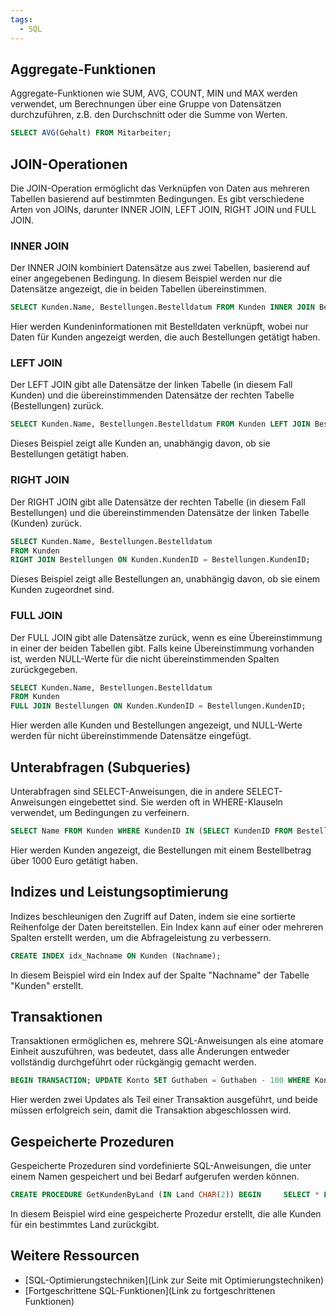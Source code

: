 ```yaml
---
tags:
  - SQL
---
```

## Aggregate-Funktionen

Aggregate-Funktionen wie SUM, AVG, COUNT, MIN und MAX werden verwendet, um Berechnungen über eine Gruppe von Datensätzen durchzuführen, z.B. den Durchschnitt oder die Summe von Werten.

```sql
SELECT AVG(Gehalt) FROM Mitarbeiter;
```

## JOIN-Operationen

Die JOIN-Operation ermöglicht das Verknüpfen von Daten aus mehreren Tabellen basierend auf bestimmten Bedingungen. Es gibt verschiedene Arten von JOINs, darunter INNER JOIN, LEFT JOIN, RIGHT JOIN und FULL JOIN.

### INNER JOIN

Der INNER JOIN kombiniert Datensätze aus zwei Tabellen, basierend auf einer angegebenen Bedingung. In diesem Beispiel werden nur die Datensätze angezeigt, die in beiden Tabellen übereinstimmen.

```sql
SELECT Kunden.Name, Bestellungen.Bestelldatum FROM Kunden INNER JOIN Bestellungen ON Kunden.KundenID = Bestellungen.KundenID;
```

Hier werden Kundeninformationen mit Bestelldaten verknüpft, wobei nur Daten für Kunden angezeigt werden, die auch Bestellungen getätigt haben.

### LEFT JOIN

Der LEFT JOIN gibt alle Datensätze der linken Tabelle (in diesem Fall Kunden) und die übereinstimmenden Datensätze der rechten Tabelle (Bestellungen) zurück.

```sql
SELECT Kunden.Name, Bestellungen.Bestelldatum FROM Kunden LEFT JOIN Bestellungen ON Kunden.KundenID = Bestellungen.KundenID;
```

Dieses Beispiel zeigt alle Kunden an, unabhängig davon, ob sie Bestellungen getätigt haben.
### RIGHT JOIN

Der RIGHT JOIN gibt alle Datensätze der rechten Tabelle (in diesem Fall Bestellungen) und die übereinstimmenden Datensätze der linken Tabelle (Kunden) zurück.

```sql
SELECT Kunden.Name, Bestellungen.Bestelldatum
FROM Kunden
RIGHT JOIN Bestellungen ON Kunden.KundenID = Bestellungen.KundenID;
```

Dieses Beispiel zeigt alle Bestellungen an, unabhängig davon, ob sie einem Kunden zugeordnet sind.

### FULL JOIN

Der FULL JOIN gibt alle Datensätze zurück, wenn es eine Übereinstimmung in einer der beiden Tabellen gibt. Falls keine Übereinstimmung vorhanden ist, werden NULL-Werte für die nicht übereinstimmenden Spalten zurückgegeben.

```sql
SELECT Kunden.Name, Bestellungen.Bestelldatum
FROM Kunden
FULL JOIN Bestellungen ON Kunden.KundenID = Bestellungen.KundenID;
```

Hier werden alle Kunden und Bestellungen angezeigt, und NULL-Werte werden für nicht übereinstimmende Datensätze eingefügt.

## Unterabfragen (Subqueries)

Unterabfragen sind SELECT-Anweisungen, die in andere SELECT-Anweisungen eingebettet sind. Sie werden oft in WHERE-Klauseln verwendet, um Bedingungen zu verfeinern.

```sql
SELECT Name FROM Kunden WHERE KundenID IN (SELECT KundenID FROM Bestellungen WHERE Bestellbetrag > 1000);
```

Hier werden Kunden angezeigt, die Bestellungen mit einem Bestellbetrag über 1000 Euro getätigt haben.

## Indizes und Leistungsoptimierung

Indizes beschleunigen den Zugriff auf Daten, indem sie eine sortierte Reihenfolge der Daten bereitstellen. Ein Index kann auf einer oder mehreren Spalten erstellt werden, um die Abfrageleistung zu verbessern.

```sql
CREATE INDEX idx_Nachname ON Kunden (Nachname);
```

In diesem Beispiel wird ein Index auf der Spalte "Nachname" der Tabelle "Kunden" erstellt.

## Transaktionen

Transaktionen ermöglichen es, mehrere SQL-Anweisungen als eine atomare Einheit auszuführen, was bedeutet, dass alle Änderungen entweder vollständig durchgeführt oder rückgängig gemacht werden.

```sql
BEGIN TRANSACTION; UPDATE Konto SET Guthaben = Guthaben - 100 WHERE KontoID = 123; UPDATE Konto SET Guthaben = Guthaben + 100 WHERE KontoID = 456; COMMIT;
```

Hier werden zwei Updates als Teil einer Transaktion ausgeführt, und beide müssen erfolgreich sein, damit die Transaktion abgeschlossen wird.

## Gespeicherte Prozeduren

Gespeicherte Prozeduren sind vordefinierte SQL-Anweisungen, die unter einem Namen gespeichert und bei Bedarf aufgerufen werden können.

```sql
CREATE PROCEDURE GetKundenByLand (IN Land CHAR(2)) BEGIN     SELECT * FROM Kunden WHERE KundenLand = Land; END;
```

In diesem Beispiel wird eine gespeicherte Prozedur erstellt, die alle Kunden für ein bestimmtes Land zurückgibt.

## Weitere Ressourcen

- [SQL-Optimierungstechniken](Link zur Seite mit Optimierungstechniken)
- [Fortgeschrittene SQL-Funktionen](Link zu fortgeschrittenen Funktionen)